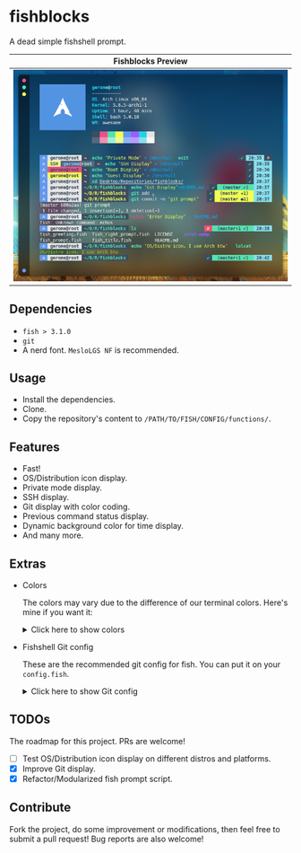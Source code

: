 # fishblocks

A dead simple fishshell prompt.

| Fishblocks Preview     |
| ---------------------- |
| ![Preview](scrot.webp) |

## Dependencies

- `fish > 3.1.0`
- `git`
- A nerd font. `MesloLGS NF` is recommended.

## Usage

- Install the dependencies.
- Clone.
- Copy the repository's content to `/PATH/TO/FISH/CONFIG/functions/`.

## Features

- Fast!
- OS/Distribution icon display.
- Private mode display.
- SSH display.
- Git display with color coding.
- Previous command status display.
- Dynamic background color for time display.
- And many more.

## Extras

- Colors

  The colors may vary due to the difference of our terminal colors. Here's mine if you want it:

  <details>
  	<summary>Click here to show colors</summary>

      # Black
      color10		#3D4C5F
      color8		#56687E

      # Red
      color1		#EE4F84
      color9		#F48FB1

      # Green
      color2		#53E2AE
      color10		#A1EFD3

      # Yellow
      color3 		#F1FF52
      color11		#F1FA8C

      # Blue
      color4		#6498EF
      color12		#92B6F4

      # Magenta
      color5		#985EFF
      color13		#BD99FF

      # Cyan
      color6		#24D1E7
      color14		#87DFEB

      # White
      color7		#E5E5E5
      color15		#F8F8F2

  </details>

- Fishshell Git config

  These are the recommended git config for fish. You can put it on your `config.fish`.

  <details>
  	<summary>Click here to show Git config</summary>

      set -g __fish_git_prompt_show_informative_status 1
      set -g __fish_git_prompt_showupstream informative
      set -g __fish_git_prompt_showdirtystate yes
      set -g __fish_git_prompt_char_stateseparator ' '
      set -g __fish_git_prompt_char_cleanstate '✔'
      set -g __fish_git_prompt_char_dirtystate '✚'
      set -g __fish_git_prompt_char_invalidstate '✖'
      set -g __fish_git_prompt_char_stagedstate '●'
      set -g __fish_git_prompt_char_stashstate '⚑'
      set -g __fish_git_prompt_char_untrackedfiles '?'
      set -g __fish_git_prompt_char_upstream_ahead ''
      set -g __fish_git_prompt_char_upstream_behind ''
      set -g __fish_git_prompt_char_upstream_diverged 'ﱟ'
      set -g __fish_git_prompt_char_upstream_equal ''
      set -g __fish_git_prompt_char_upstream_prefix ''''

  </details>

## TODOs

The roadmap for this project. PRs are welcome!

- [ ] Test OS/Distribution icon display on different distros and platforms.
- [x] Improve Git display.
- [x] Refactor/Modularized fish prompt script.

## Contribute

Fork the project, do some improvement or modifications, then feel free to submit a pull request! Bug reports are also welcome!
